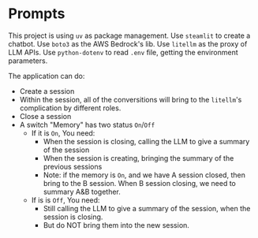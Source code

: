 # Prompts

This project is using `uv` as package management.
Use `steamlit` to create a chatbot.
Use `boto3` as the AWS Bedrock's lib.
Use `litellm` as the proxy of LLM APIs.
Use `python-dotenv` to read `.env` file, getting the environment parameters.

The application can do:

- Create a session
- Within the session, all of the conversitions will bring to the `litellm`'s complication by different roles.
- Close a session
- A switch "Memory" has two status `On`/`Off`
    - If it is `On`, You need:
        - When the session is closing, calling the LLM to give a summary of the session
        - When the session is creating, bringing the summary of the previous sessions
        - Note: if the memory is `On`, and we have A session closed, then bring to the B session. When B session closing, we need to summary A&B together.
    - If is is `Off`, You need:
        - Still calling the LLM to give a summary of the session, when the session is closing.
        - But do NOT bring them into the new session.
